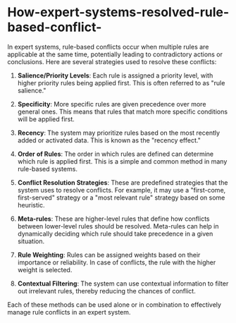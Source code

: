 # How-expert-systems-resolved-rule-based-conflict-
In expert systems, rule-based conflicts occur when multiple rules are applicable at the same time, potentially leading to contradictory actions or conclusions. Here are several strategies used to resolve these conflicts:

1. **Salience/Priority Levels**: Each rule is assigned a priority level, with higher priority rules being applied first. This is often referred to as "rule salience."

2. **Specificity**: More specific rules are given precedence over more general ones. This means that rules that match more specific conditions will be applied first.

3. **Recency**: The system may prioritize rules based on the most recently added or activated data. This is known as the "recency effect."

4. **Order of Rules**: The order in which rules are defined can determine which rule is applied first. This is a simple and common method in many rule-based systems.

5. **Conflict Resolution Strategies**: These are predefined strategies that the system uses to resolve conflicts. For example, it may use a "first-come, first-served" strategy or a "most relevant rule" strategy based on some heuristic.

6. **Meta-rules**: These are higher-level rules that define how conflicts between lower-level rules should be resolved. Meta-rules can help in dynamically deciding which rule should take precedence in a given situation.

7. **Rule Weighting**: Rules can be assigned weights based on their importance or reliability. In case of conflicts, the rule with the higher weight is selected.

8. **Contextual Filtering**: The system can use contextual information to filter out irrelevant rules, thereby reducing the chances of conflict.

Each of these methods can be used alone or in combination to effectively manage rule conflicts in an expert system.
